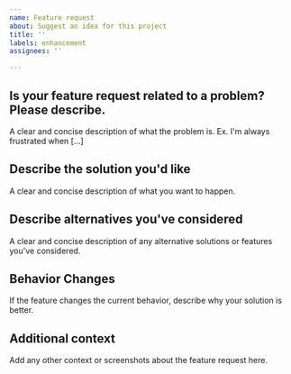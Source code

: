 ```yaml
---
name: Feature request
about: Suggest an idea for this project
title: ''
labels: enhancement
assignees: ''

---
```


## Is your feature request related to a problem? Please describe.

A clear and concise description of what the problem is. Ex. I'm always frustrated when [...]


## Describe the solution you'd like

A clear and concise description of what you want to happen.


## Describe alternatives you've considered

A clear and concise description of any alternative solutions or features you've considered.


## Behavior Changes

If the feature changes the current behavior, describe why your solution is better.


## Additional context

Add any other context or screenshots about the feature request here.
